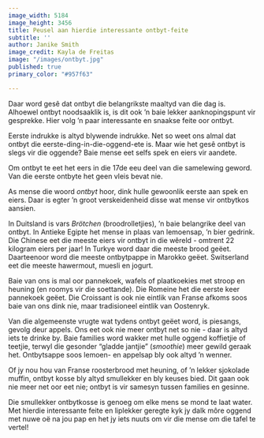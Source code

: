 ```yaml
---
image_width: 5184
image_height: 3456
title: Peusel aan hierdie interessante ontbyt-feite
subtitle: ''
author: Janike Smith
image_credit: Kayla de Freitas
image: "/images/ontbyt.jpg"
published: true
primary_color: "#957f63"

---
```

Daar word gesê dat ontbyt die belangrikste maaltyd van die dag is. Alhoewel ontbyt noodsaaklik is, is dit ook ’n baie lekker aanknopingspunt vir gesprekke. Hier volg ’n paar interessante en snaakse feite oor ontbyt.

Eerste indrukke is altyd blywende indrukke. Net so weet ons almal dat ontbyt die eerste-ding-in-die-oggend-ete is. Maar wie het gesê ontbyt is slegs vir die oggende? Baie mense eet selfs spek en eiers vir aandete.

Om ontbyt te eet het eers in die 17de eeu deel van die samelewing geword. Van die eerste ontbyte het geen vleis bevat nie.

As mense die woord _ontbyt_ hoor, dink hulle gewoonlik eerste aan spek en eiers. Daar is egter ’n groot verskeidenheid disse wat mense vir ontbytkos aansien.

In Duitsland is vars _Brötchen_ (broodrolletjies), ’n baie belangrike deel van ontbyt. In Antieke Egipte het mense in plaas van lemoensap, ’n bier gedrink. Die Chinese eet die meeste eiers vir ontbyt in die wêreld - omtrent 22 kilogram eiers per jaar! In Turkye word daar die meeste brood geëet. Daarteenoor word die meeste ontbytpappe in Marokko geëet. Switserland eet die meeste hawermout, muesli en jogurt.

Baie van ons is mal oor pannekoek, wafels of plaatkoekies met stroop en heuning (en roomys vir die soettande). Die Romeine het die eerste keer pannekoek geëet. Die Croissant is ook nie eintlik van Franse afkoms soos baie van ons dink nie, maar tradisioneel eintlik van Oostenryk.

Van die algemeenste vrugte wat tydens ontbyt geëet word, is piesangs, gevolg deur appels. Ons eet ook nie meer ontbyt net so nie - daar is altyd iets te drinke by. Baie families word wakker met hulle oggend koffietjie of teetjie, terwyl die gesonder “gladde jantjie” (_smoothie_) meer gewild geraak het. Ontbytsappe soos lemoen- en appelsap bly ook altyd ’n wenner.

Of jy nou hou van Franse roosterbrood met heuning, of ’n lekker sjokolade muffin, ontbyt kosse bly altyd smullekker en bly keuses bied. Dit gaan ook nie meer net oor eet nie; ontbyt is vir samesyn tussen families en gesinne.

Die smullekker ontbytkosse is genoeg om elke mens se mond te laat water. Met hierdie interessante feite en liplekker geregte kyk jy dalk môre oggend met nuwe oë na jou pap en het jy iets nuuts om vir die mense om die tafel te vertel!